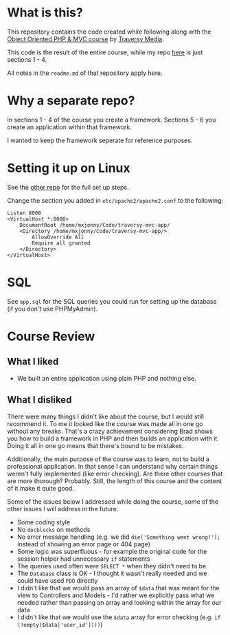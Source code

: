 # What is this?

This repository contains the code created while following along with the [Object Oriented PHP & MVC course](https://www.udemy.com/course/object-oriented-php-mvc/) by [Traversy Media](https://www.traversymedia.com/).

This code is the result of the entire course, while my repo [here](https://github.com/cyrialize/traversy-mvc) is just sections 1 - 4.

All notes in the `readme.md` of that repository apply here.

# Why a separate repo?

In sections 1 - 4 of the course you create a framework. Sections 5 - 6 you create an application within that framework.

I wanted to keep the framework seperate for reference purposes.

# Setting it up on Linux

See the [other repo](https://github.com/cyrialize/traversy-mvc) for the full set up steps.

Change the section you added in `etc/apache2/apache2.conf` to the following:
```
Listen 8000
<VirtualHost *:8000>
    DocumentRoot /home/mxjonny/Code/traversy-mvc-app/
    <Directory /home/mxjonny/Code/traversy-mvc-app/>
        AllowOverride All
        Require all granted
    </Directory>
</VirtualHost>
```

# SQL

See `app.sql` for the SQL queries you could run for setting up the database (if you don't use PHPMyAdmin).

# Course Review

## What I liked

- We built an entire application using plain PHP and nothing else. 

## What I disliked

There were many things I didn't like about the course, but I would still recommend it. To me it looked like the course was made all in one go without any breaks. That's a crazy achievement considering Brad shows you how to build a framework in PHP and then builds an application with it. Doing it all in one go means that there's bound to be mistakes.

Additionally, the main purpose of the course was to learn, not to build a professional application. In that sense I can understand why certain things weren't fully implemented (like error checking). Are there other courses that are more thorough? Probably. Still, the length of this course and the content of it make it quite good.

Some of the issues below I addressed while doing the course, some of the other issues I will address in the future.

- Some coding style 
- No `docblocks` on methods 
- No error message handling (e.g. we did `die('Something went wrong!');` instead of showing an error page or 404 page)
- Some logic was superfluous - for example the original code for the session helper had unnecessary `if` statements 
- The queries used often were `SELECT *` when they didn't need to be
- The `Database` class is OK - I thought it wasn't really needed and we could have used `PDO` directly
- I didn't like that we would pass an array of `$data` that was meant for the view to Controllers and Models - I'd rather we explicitly pass what we needed rather than passing an array and looking within the array for our data 
- I didn't like that we would use the `$data` array for error checking (e.g. `if (!empty($data['user_id'])))`) 